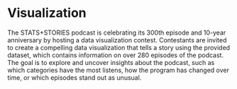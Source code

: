 # Visualization

The STATS+STORIES podcast is celebrating its 300th episode and 10-year anniversary by hosting a data visualization contest. Contestants are invited to create a compelling data visualization that tells a story using the provided dataset, which contains information on over 280 episodes of the podcast. The goal is to explore and uncover insights about the podcast, such as which categories have the most listens, how the program has changed over time, or which episodes stand out as unusual.
